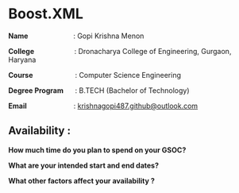 # Boost.XML
**Name** &nbsp;&nbsp;&nbsp;&nbsp;&nbsp;&nbsp;&nbsp;&nbsp;&nbsp;&nbsp;&nbsp;&nbsp;&nbsp;&nbsp;&nbsp;&emsp;&emsp;: Gopi Krishna Menon

**College**&nbsp;&nbsp;&nbsp;&nbsp;&nbsp;&nbsp;&nbsp;&nbsp;&nbsp;&nbsp;&nbsp;&nbsp;&nbsp;&nbsp;&nbsp;&emsp;&nbsp;&nbsp;: Dronacharya College of Engineering, Gurgaon, Haryana

**Course**&nbsp;&nbsp;&nbsp;&nbsp;&nbsp;&nbsp;&nbsp;&nbsp;&nbsp;&nbsp;&nbsp;&nbsp;&nbsp;&nbsp;&nbsp;&emsp;&nbsp;&nbsp;&nbsp;: Computer Science Engineering

**Degree Program** &nbsp;&nbsp;&nbsp;&nbsp;&nbsp;: B.TECH (Bachelor of Technology)

**Email**&nbsp;&nbsp;&nbsp;&nbsp;&nbsp;&nbsp;&nbsp;&nbsp;&nbsp;&nbsp;&nbsp;&nbsp;&nbsp;&nbsp;&nbsp;&nbsp;&nbsp;&nbsp;&nbsp;&nbsp;&nbsp;&nbsp;&nbsp;&nbsp;: krishnagopi487.github@outlook.com

## Availability :

**How much time do you plan to spend on your GSOC?**

**What are your intended start and end dates?**

**What other factors affect your availability ?**



